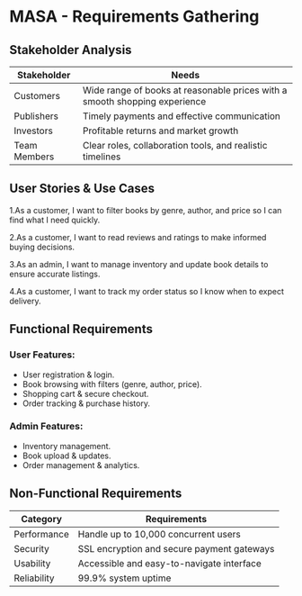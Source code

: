 # MASA - Requirements Gathering

## Stakeholder Analysis
| Stakeholder  | Needs                                                                      |
| ------------ | -------------------------------------------------------------------------- |
| Customers    | Wide range of books at reasonable prices with a smooth shopping experience |
| Publishers   | Timely payments and effective communication                                |
| Investors    | Profitable returns and market growth                                       |
| Team Members | Clear roles, collaboration tools, and realistic timelines                  |


## User Stories & Use Cases
1.As a customer, I want to filter books by genre, author, and price so I can find what I need quickly.

2.As a customer, I want to read reviews and ratings to make informed buying decisions.

3.As an admin, I want to manage inventory and update book details to ensure accurate listings.

4.As a customer, I want to track my order status so I know when to expect delivery.

## Functional Requirements
### User Features:
- User registration & login.
- Book browsing with filters (genre, author, price).
- Shopping cart & secure checkout.
- Order tracking & purchase history.

### Admin Features:
- Inventory management.
- Book upload & updates.
- Order management & analytics.

## Non-Functional Requirements
| Category    | Requirements                               |
| ----------- | ------------------------------------------ |
| Performance | Handle up to 10,000 concurrent users       |
| Security    | SSL encryption and secure payment gateways |
| Usability   | Accessible and easy-to-navigate interface  |
| Reliability | 99.9% system uptime                        |

